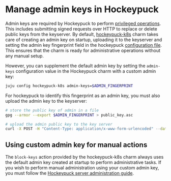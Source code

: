 # Manage admin keys in Hockeypuck

Admin keys are required by Hockeypuck to perform [privileged operations](https://hockeypuck.io/admin.html). This includes submitting signed requests over HTTP to replace or delete public keys from the keyserver. By default, [hockeypuck-k8s](https://charmhub.io/hockeypuck-k8s) charm takes care of creating an admin key on startup, uploading it to the keyserver and setting the admin key fingerprint field in the hockeypuck [configuration file](https://hockeypuck.io/configuration.html#:~:text=1.1.4.%20Remote%20administration). This ensures that the charm is ready for administrative operations without any manual setup.

However, you can supplement the default admin key by setting the `admin-keys` configuration value in the Hockeypuck charm with a custom admin key:

```bash
juju config hockeypuck-k8s admin-keys=$ADMIN_FINGERPRINT
```

For hockeypuck to identify this fingerprint as an admin key, you must also upload the admin key to the keyserver:

```bash
# store the public key of admin in a file
gpg --armor --export $ADMIN_FINGERPRINT > public_key.asc

# upload the admin public key to the key server
curl -X POST -H "Content-Type: application/x-www-form-urlencoded" --data-urlencode "keytext=$(cat public_key.asc)" http://$HOCKEYPUCK_URL/pks/add
```

## Using custom admin key for manual actions

The `block-keys` action provided by the hockeypuck-k8s charm always uses the default admin key created at startup to perform administrative tasks. If you wish to perform manual administration using your custom admin key, you must follow the [Hockeypuck server administration guide](https://hockeypuck.io/admin.html).
